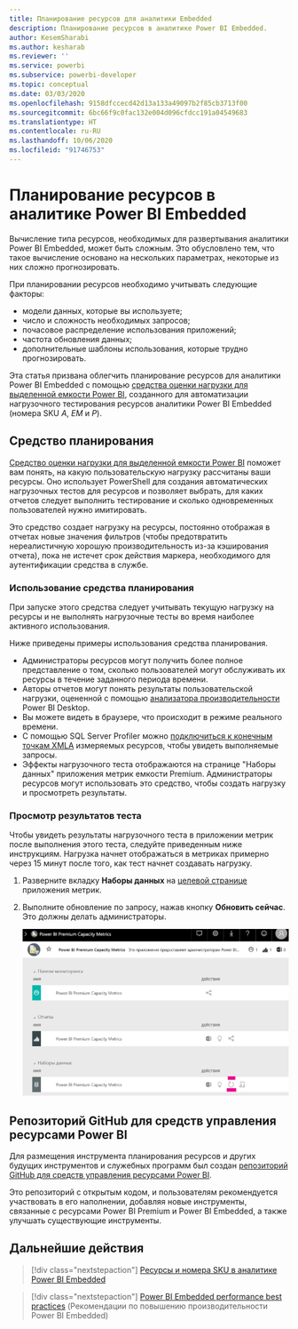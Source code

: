 ```yaml
---
title: Планирование ресурсов для аналитики Embedded
description: Планирование ресурсов в аналитике Power BI Embedded.
author: KesemSharabi
ms.author: kesharab
ms.reviewer: ''
ms.service: powerbi
ms.subservice: powerbi-developer
ms.topic: conceptual
ms.date: 03/03/2020
ms.openlocfilehash: 9158dfccecd42d13a133a49097b2f85cb3713f00
ms.sourcegitcommit: 6bc66f9c0fac132e004d096cfdcc191a04549683
ms.translationtype: HT
ms.contentlocale: ru-RU
ms.lasthandoff: 10/06/2020
ms.locfileid: "91746753"
---
```

# <a name="capacity-planning-in-power-bi-embedded-analytics"></a>Планирование ресурсов в аналитике Power BI Embedded

Вычисление типа ресурсов, необходимых для развертывания аналитики Power BI Embedded, может быть сложным. Это обусловлено тем, что такое вычисление основано на нескольких параметрах, некоторые из них сложно прогнозировать.

При планировании ресурсов необходимо учитывать следующие факторы:

* модели данных, которые вы используете;
* число и сложность необходимых запросов;
* почасовое распределение использования приложений;
* частота обновления данных;
* дополнительные шаблоны использования, которые трудно прогнозировать.

Эта статья призвана облегчить планирование ресурсов для аналитики Power BI Embedded с помощью [средства оценки нагрузки для выделенной емкости Power BI](https://github.com/microsoft/PowerBI-Tools-For-Capacities/tree/master/LoadTestingPowerShellTool/), созданного для автоматизации нагрузочного тестирования ресурсов аналитики Power BI Embedded (номера SKU *A*, *EM* и *P*).

## <a name="planning-tool"></a>Средство планирования

 [Средство оценки нагрузки для выделенной емкости Power BI](https://github.com/microsoft/PowerBI-Tools-For-Capacities/tree/master/LoadTestingPowerShellTool/) поможет вам понять, на какую пользовательскую нагрузку рассчитаны ваши ресурсы. Оно использует PowerShell для создания автоматических нагрузочных тестов для ресурсов и позволяет выбрать, для каких отчетов следует выполнить тестирование и сколько одновременных пользователей нужно имитировать.

Это средство создает нагрузку на ресурсы, постоянно отображая в отчетах новые значения фильтров (чтобы предотвратить нереалистичную хорошую производительность из-за кэширования отчета), пока не истечет срок действия маркера, необходимого для аутентификации средства в службе.

### <a name="using-the-planning-tool"></a>Использование средства планирования

При запуске этого средства следует учитывать текущую нагрузку на ресурсы и не выполнять нагрузочные тесты во время наиболее активного использования.

Ниже приведены примеры использования средства планирования.

* Администраторы ресурсов могут получить более полное представление о том, сколько пользователей могут обслуживать их ресурсы в течение заданного периода времени.
* Авторы отчетов могут понять результаты пользовательской нагрузки, оцененной с помощью [анализатора производительности](../../create-reports/desktop-performance-analyzer.md) Power BI Desktop.
* Вы можете видеть в браузере, что происходит в режиме реального времени.
* С помощью SQL Server Profiler можно [подключиться к конечным точкам XMLA](https://powerbi.microsoft.com/blog/power-bi-open-platform-connectivity-with-xmla-endpoints-public-preview/) измеряемых ресурсов, чтобы увидеть выполняемые запросы.
* Эффекты нагрузочного теста отображаются на странице "Наборы данных" приложения метрик емкости Premium. Администраторы ресурсов могут использовать это средство, чтобы создать нагрузку и просмотреть результаты.

### <a name="reviewing-the-test-results"></a>Просмотр результатов теста

Чтобы увидеть результаты нагрузочного теста в приложении метрик после выполнения этого теста, следуйте приведенным ниже инструкциям. Нагрузка начнет отображаться в метриках примерно через 15 минут после того, как тест начнет создавать нагрузку.

1. Разверните вкладку **Наборы данных** на [целевой странице](../../admin/service-admin-premium-monitor-capacity.md) приложения метрик.
2. Выполните обновление по запросу, нажав кнопку **Обновить сейчас**. Это должны делать администраторы.

    ![Метрики емкости Power BI Premium](media/embedded-capacity-planning/embedded-capacity-planning.png)

## <a name="power-bi-capacity-tools-github-repository"></a>Репозиторий GitHub для средств управления ресурсами Power BI

Для размещения инструмента планирования ресурсов и других будущих инструментов и служебных программ был создан [репозиторий GitHub для средств управления ресурсами Power BI](https://github.com/microsoft/PowerBI-Tools-For-Capacities).

Это репозиторий с открытым кодом, и пользователям рекомендуется участвовать в его наполнении, добавляя новые инструменты, связанные с ресурсами Power BI Premium и Power BI Embedded, а также улучшать существующие инструменты.

## <a name="next-steps"></a>Дальнейшие действия

> [!div class="nextstepaction"]
>[Ресурсы и номера SKU в аналитике Power BI Embedded](embedded-capacity.md)

> [!div class="nextstepaction"]
>[Power BI Embedded performance best practices](embedded-performance-best-practices.md) (Рекомендации по повышению производительности Power BI Embedded)